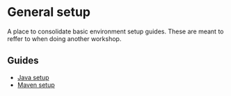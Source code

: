 # General setup

A place to consolidate basic environment setup guides. These are meant to reffer to when doing another workshop.

## Guides
- [Java setup](java.md)
- [Maven setup](java_maven.md)
